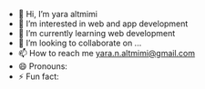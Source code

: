 - 👋 Hi, I’m yara altmimi
- 👀 I’m interested in web and app development 
- 🌱 I’m currently learning web development 
- 💞️ I’m looking to collaborate on ...
- 📫 How to reach me yara.n.altmimi@gmail.com
- 😄 Pronouns:
- ⚡ Fun fact:

<!---
THEbestENGever/THEbestENGever is a ✨ special ✨ repository because its `README.md` (this file) appears on your GitHub profile.
You can click the Preview link to take a look at your changes.
--->
